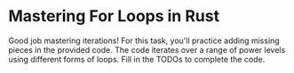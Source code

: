 # Mastering For Loops in Rust

Good job mastering iterations! For this task, you'll practice adding missing pieces in the provided code. The code iterates over a range of power levels using different forms of loops. Fill in the TODOs to complete the code.

